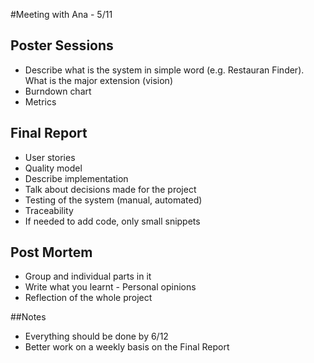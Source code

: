 #Meeting with Ana - 5/11

## Poster Sessions
* Describe what is the system in simple word (e.g. Restauran Finder). What is the major extension (vision)
* Burndown chart
* Metrics

## Final Report
* User stories
* Quality model
* Describe implementation
* Talk about decisions made for the project
* Testing of the system (manual, automated)
* Traceability
* If needed to add code, only small snippets

## Post Mortem
* Group and individual parts in it
* Write what you learnt - Personal opinions
* Reflection of the whole project


##Notes
* Everything should be done by 6/12
* Better work on a weekly basis on the Final Report
